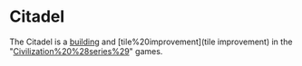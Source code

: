# Citadel

The Citadel is a [building](building) and [tile%20improvement](tile improvement) in the "[Civilization%20%28series%29](Civilization)" games.
